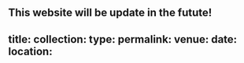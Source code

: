 This website will be update in the futute!
---
title: 
collection: 
type: 
permalink: 
venue: 
date: 
location: 
---


